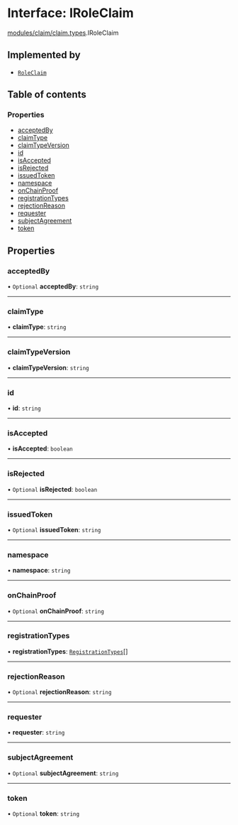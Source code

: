 # Interface: IRoleClaim

[modules/claim/claim.types](../modules/modules_claim_claim_types.md).IRoleClaim

## Implemented by

- [`RoleClaim`](../classes/modules_claim_entities_roleClaim_entity.RoleClaim.md)

## Table of contents

### Properties

- [acceptedBy](modules_claim_claim_types.IRoleClaim.md#acceptedby)
- [claimType](modules_claim_claim_types.IRoleClaim.md#claimtype)
- [claimTypeVersion](modules_claim_claim_types.IRoleClaim.md#claimtypeversion)
- [id](modules_claim_claim_types.IRoleClaim.md#id)
- [isAccepted](modules_claim_claim_types.IRoleClaim.md#isaccepted)
- [isRejected](modules_claim_claim_types.IRoleClaim.md#isrejected)
- [issuedToken](modules_claim_claim_types.IRoleClaim.md#issuedtoken)
- [namespace](modules_claim_claim_types.IRoleClaim.md#namespace)
- [onChainProof](modules_claim_claim_types.IRoleClaim.md#onchainproof)
- [registrationTypes](modules_claim_claim_types.IRoleClaim.md#registrationtypes)
- [rejectionReason](modules_claim_claim_types.IRoleClaim.md#rejectionreason)
- [requester](modules_claim_claim_types.IRoleClaim.md#requester)
- [subjectAgreement](modules_claim_claim_types.IRoleClaim.md#subjectagreement)
- [token](modules_claim_claim_types.IRoleClaim.md#token)

## Properties

### acceptedBy

• `Optional` **acceptedBy**: `string`

___

### claimType

• **claimType**: `string`

___

### claimTypeVersion

• **claimTypeVersion**: `string`

___

### id

• **id**: `string`

___

### isAccepted

• **isAccepted**: `boolean`

___

### isRejected

• `Optional` **isRejected**: `boolean`

___

### issuedToken

• `Optional` **issuedToken**: `string`

___

### namespace

• **namespace**: `string`

___

### onChainProof

• `Optional` **onChainProof**: `string`

___

### registrationTypes

• **registrationTypes**: [`RegistrationTypes`](../enums/modules_claim_claim_types.RegistrationTypes.md)[]

___

### rejectionReason

• `Optional` **rejectionReason**: `string`

___

### requester

• **requester**: `string`

___

### subjectAgreement

• `Optional` **subjectAgreement**: `string`

___

### token

• `Optional` **token**: `string`
